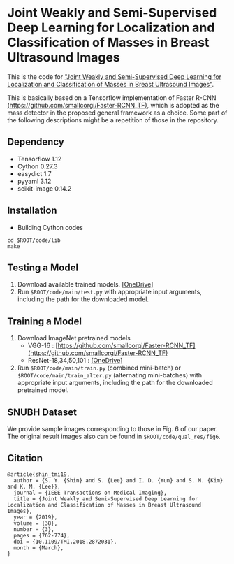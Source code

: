 # Joint Weakly and Semi-Supervised Deep Learning for Localization and Classification of Masses in Breast Ultrasound Images

This is the code for ["Joint Weakly and Semi-Supervised Deep Learning for Localization and Classification of Masses in Breast Ultrasound Images"](https://ieeexplore.ieee.org/abstract/document/8471199).

This is basically based on a Tensorflow implementation of Faster R-CNN [(https://github.com/smallcorgi/Faster-RCNN_TF)](https://github.com/smallcorgi/Faster-RCNN_TF), which is adopted as the mass detector in the proposed general framework as a choice. Some part of the following descriptions might be a repetition of those in the repository.

## Dependency
* Tensorflow 1.12
* Cython 0.27.3
* easydict 1.7
* pyyaml 3.12
* scikit-image 0.14.2

## Installation
* Building Cython codes
```
cd $ROOT/code/lib
make
```

## Testing a Model
1. Download available trained models. [[OneDrive]](https://onedrive.live.com/?authkey=%21AD9rIvC4ejVaD0s&id=613AC2A23C01CB69%2185607&cid=613AC2A23C01CB69)
2. Run `$ROOT/code/main/test.py` with appropriate input arguments, including the path for the downloaded model.

## Training a Model
1. Download ImageNet pretrained models
   * VGG-16 : [https://github.com/smallcorgi/Faster-RCNN_TF](https://github.com/smallcorgi/Faster-RCNN_TF)
   * ResNet-18,34,50,101 : [[OneDrive]](https://onedrive.live.com/?authkey=%21AM51TLQkoYZH7KQ&id=613AC2A23C01CB69%2185606&cid=613AC2A23C01CB69)
2. Run `$ROOT/code/main/train.py` (combined mini-batch) or `$ROOT/code/main/train_alter.py` (alternating mini-batches) with appropriate input arguments, including the path for the downloaded pretrained model.

## SNUBH Dataset
We provide sample images corresponding to those in Fig. 6 of our paper. The original result images also can be found in `$ROOT/code/qual_res/fig6`.

## Citation
```
@article{shin_tmi19,
  author = {S. Y. {Shin} and S. {Lee} and I. D. {Yun} and S. M. {Kim} and K. M. {Lee}},
  journal = {IEEE Transactions on Medical Imaging},
  title = {Joint Weakly and Semi-Supervised Deep Learning for Localization and Classification of Masses in Breast Ultrasound Images},
  year = {2019},
  volume = {38},
  number = {3},
  pages = {762-774},
  doi = {10.1109/TMI.2018.2872031},
  month = {March},
}
```
